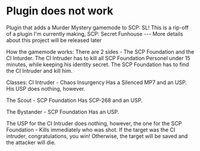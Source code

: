 # Plugin does not work
Plugin that adds a Murder Mystery gamemode to SCP: SL!
This is a rip-off of a plugin I'm currently making, SCP: Secret Funhouse --- More details about this project will be released later

How the gamemode works:
There are 2 sides - The SCP Foundation and the CI Inturder.
The CI Intruder has to kill all SCP Foundation Personel under 15 minutes, while keeping his identity secret.
The SCP Foundation has to find the CI Intruder and kill him.

Classes:
CI Intruder - Chaos Insurgency
Has a Silenced MP7 and an USP. His USP does nothing, however.

The Scout - SCP Foundation
Has SCP-268 and an USP.

The Bystander - SCP Foundation
Has an USP.

The USP for the CI Intruder does nothing, however, the one for the SCP Foundation -
Kills immediately who was shot.
If the target was the CI intruder, congratulations, you win!
Otherwise, the target will be saved and the attacker will die.
